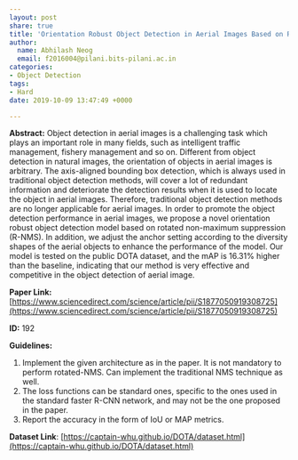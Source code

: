 ```yaml
---
layout: post
share: true
title: 'Orientation Robust Object Detection in Aerial Images Based on R-NMS (Paper ID: 192)'
author:
  name: Abhilash Neog
  email: f2016004@pilani.bits-pilani.ac.in
categories:
- Object Detection
tags:
- Hard
date: 2019-10-09 13:47:49 +0000

---
```

**Abstract:** Object detection in aerial images is a challenging task which plays an important role in many fields, such as intelligent traffic management, fishery management and so on. Different from object detection in natural images, the orientation of objects in aerial images is arbitrary. The axis-aligned bounding box detection, which is always used in traditional object detection methods, will cover a lot of redundant information and deteriorate the detection results when it is used to locate the object in aerial images. Therefore, traditional object detection methods are no longer applicable for aerial images. In order to promote the object detection performance in aerial images, we propose a novel orientation robust object detection model based on rotated non-maximum suppression (R-NMS). In addition, we adjust the anchor setting according to the diversity shapes of the aerial objects to enhance the performance of the model. Our model is tested on the public DOTA dataset, and the mAP is 16.31% higher than the baseline, indicating that our method is very effective and competitive in the object detection of aerial image.

**Paper Link:** [https://www.sciencedirect.com/science/article/pii/S1877050919308725](https://www.sciencedirect.com/science/article/pii/S1877050919308725)

**ID:** 192

**Guidelines:**

1. Implement the given architecture as in the paper. It is not mandatory to perform rotated-NMS. Can implement the traditional NMS technique as well.  
2. The loss functions can be standard ones, specific to the ones used in the standard faster R-CNN network, and may not be the one proposed in the paper.
3. Report the accuracy in the form of IoU or MAP metrics.

**Dataset Link**: [https://captain-whu.github.io/DOTA/dataset.html](https://captain-whu.github.io/DOTA/dataset.html)
